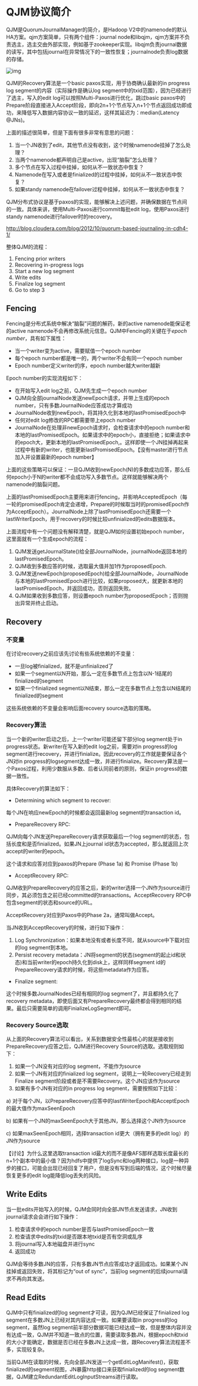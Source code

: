 # QJM协议简介

QJM是QuorumJournalManager的简介，是Hadoop V2中的namenode的默认HA方案。qjm方案简单，只有两个组件：journal node和libqjm，qjm方案并不负责选主，选主交由外部实现，例如基于zookeeper实现。libqjm负责journal数据的读写，其中包括journal在异常情况下的一致性恢复；journalnode负责log数据的存储。

![img](../images/qjm_overview.png)

QJM的Recovery算法是一个basic paxos实现，用于协商确认最新的in progress log segment的内容（实际操作是确认log segment中的txid范围），因为已经进行了选主，写入的edit log可以按照Multi-Paxos进行优化，跳过basic paxos中的Prepare阶段直接进入Accept阶段，即向2n+1个节点写入n+1个节点返回成功即成功，来降低写入数据内容协议一致的延迟，这样其延迟为：median(Latency @JNs)。

上面的描述很简单，但是下面有很多非常有意思的问题：

1. 当一个JN收到了edit，其他节点没有收到，这个时候namenode挂掉了怎么处理？
2. 当两个namenode都声明自己是active，出现“脑裂”怎么处理？
3. 多个节点在写入过程中挂掉，如何从不一致状态中恢复？
4. Namenode在写入或者是finialized的过程中挂掉，如何从不一致状态中恢复？
5. 如果standy namenode在failover过程中挂掉，如何从不一致状态中恢复？

QJM分布式协议是基于paxos的实现，能够解决上述问题，并确保数据在节点间的一致。具体来讲，使用Multi-Paxos进行commit每批edit log，使用Paxos进行standy namenode进行failover时的recovery。

<http://blog.cloudera.com/blog/2012/10/quorum-based-journaling-in-cdh4-1/>

整体QJM的流程：

1. Fencing prior writers
2. Recovering in-progress logs
3. Start a new log segment
4. Write edits
5. Finalize log segment
6. Go to step 3

## Fencing

Fencing是分布式系统中解决“脑裂”问题的解药，新的active namenode能保证老的active namenode不会再修改系统元信息。QJM中Fencing的关键在于*epoch number*，具有如下属性：

- 当一个writer变为active，需要赋值一个epoch number
- 每个epoch number都是唯一的，两个writer不会有同一个epoch number
- Epoch number定义writer的序，epoch number越大writer越新

Epoch number的实现流程如下：

- 在开始写入edit log之前，QJM先生成一个epoch number
- QJM向全部journalNode发送newEpoch请求，并带上生成的epoch number，只有多数JournalNode应答成功才算成功
- JournalNode收到newEpoch，将其持久化到本地的lastPromisedEpoch中
- 任何对edit log修改的RPC都需要带上epoch number
- JournalNode在处理非newEpoch请求时，会检查请求中的epoch number和本地的lastPromisedEpoch。如果请求中的epoch小，直接拒绝；如果请求中的epoch大，更新本地的lastPromisedEpoch,。这样即使一个JN挂掉再起来过程中有新的writer，也能更新lastPromisedEpoch。【没有master进行节点加入并设置最新的epoch number】

 

上面的这些策略可以保证：一旦QJM收到newEpoch(N)的多数成功应答，那么任何epoch小于N的writer都不会成功写入多数节点。这样就能够解决两个namenode的脑裂问题。

上面的lastPromisedEpoch主要用来进行fencing，并影响AcceptedEpoch（每一轮的promisedEpoch肯定会递增，Prepare的时候取当时的promisedEpoch作为AcceptEpoch）。JournalNode上除了lastPromisedEpoch还需要一个lastWriterEpoch，用于recovery的时候比较unfinialized的edits数据版本。

上面流程中有一个问题没有解释清楚，就是QJM如何设置初始epoch number，这里面就有一个生成epoch的流程：

1. QJM发送getJournalState()给全部JournalNode，journalNode返回本地的lastPromisedEpoch。
2. QJM收到多数应答的时候，选取最大值并加1作为proposedEpoch.
3. QJM发送newEpoch(proposedEpoch)给全部JournalNode，JournalNode与本地的lastPromisedEpoch进行比较，如果proposed大，就更新本地的lastPromisedEpoch，并返回成功，否则返回失败。
4. QJM如果收到多数应答，则设置epoch number为proposedEpoch；否则抛出异常并终止启动。

## Recovery

### 不变量

在讨论recovery之前应该先讨论有些系统依赖的不变量：

- 一旦log被finialized，就不是unfinialized了
- 如果一个segment以N开始，那么一定在多数节点上包含以N-1结尾的finialized的segment
- 如果一个finialized segment以N结束，那么一定在多数节点上包含以N结尾的finialized的segment

这些系统依赖的不变量会影响后面recovery source选取的策略。

### Recovery算法

当一个新的writer启动之后，上一个writer可能还留下部分log segment处于in progress状态。新writer在写入新的edit log之前，需要对in progress的log segment进行recovery，并进行finialize。因此recovery的工作就是要保证各个JN对in progress的logsegment达成一致，并进行finialize。Recovery算法是一个Paxos过程，利用少数服从多数、后者认同前者的原则，保证in progress的数据一致性。

具体Recovery的算法如下：

- Determining which segment to recover:

每个JN在响应newEpoch的时候都会返回最新log segment的transaction id。

- PrepareRecovery RPC:

QJM向每个JN发送PrepareRecovery请求获取最后一个log segment的状态，包括长度和是否finialized。如果JN上journal id状态为accepted，那么就返回上次accept的writer的epoch。

这个请求和应答对应到paxos的Prepare (Phase 1a) 和 Promise (Phase 1b)

- AcceptRecovery RPC:

QJM收到PrepareRecovery的应答之后，新的writer选择一个JN作为source进行同步，其必须包含之前已经committed的transactions。AcceptRecovery RPC中包含segment的状态和source的URL。

AcceptRecovery对应到Paxos中的Phase 2a，通常叫做Accept。

当JN收到AcceptRecovery的时候，进行如下操作：

1. Log Synchronization：如果本地没有或者长度不同，就从source中下载对应的log segment到本地。
2. Persist recovery metadata：JN将segment的状态(segment的起止id和状态)和当前writer的epoch持久化到disk上，这样同样segment id的PrepareRecovery请求的时候，将这些metadata作为应答。

- Finalize segment:

这个时候多数JournalNodes已经有相同的log segment了，并且都持久化了recovery metadata，即使后面又有PrepareRecovery最终都会得到相同的结果。最后只需要简单的调用FinializeLogSegment即可。

### Recovery Source选取

从上面的Recovery算法可以看出，关系到数据安全性最核心的就是接收到PrepareRecovery应答之后，QJM进行Recovery Source的选取。选取规则如下：

1. 如果一个JN没有对应的log segment，不能作为source
2. 如果一个JN有对应的finialized log segment，说明上一轮Recovery已经走到Finalize segment阶段或者是不需要Recovery。这个JN应该作为source
3. 如果有多个JN有对应的in progress log segment，需要按照如下比较：

a) 对于每个JN，以PrepareRecovery应答中的lastWriterEpoch和AcceptEpoch的最大值作为maxSeenEpoch

b) 如果有一个JN的maxSeenEpoch大于其他JN，那么选择这个JN作为source

c)  如果maxSeenEpoch相同，选择transaction id更大（拥有更多的edit log）的JN作为source

【讨论】为什么这里选取transaction id最大的而不是像AFS那样选取长度最长的n+1个副本中的最小值？因为hdfs中提供了logSync和log两种接口，log是一种异步的接口，可能会出现已经回复了用户，但是没有写到后端的情况，这个时候尽量恢复更多的edit log能降低log丢失的风险。

## Write Edits

当一批edits开始写入的时候，QJM会同时向全部JN节点发送请求，JN收到journal请求会会进行如下操作：

1. 检查请求中的epoch number是否与lastPromisedEpoch一致
2. 检查请求中edits的txid是否跟本地txid是否有空洞或乱序
3. 将journal写入本地磁盘并进行sync
4. 返回成功

QJM会等待多数JN的应答，只有多数JN节点应答成功才返回成功。如果某个JN挂掉或返回失败，将其标记为“out of sync”，当前log segment的后续journal请求不再向其发送。

## Read Edits

QJM中只有finialized的log segment才可读，因为QJM已经保证了finialized log segment在多数JN上已经对其内容达成一致。如果要读取in progress的log segment，虽然log segment前半部分数据可能已经达成一致，但是整体内容并没有达成一致，QJM并不知道一致点的位置，需要读取多数JN，根据epoch和txid的大小才能确定，数据是否已经在多数JN上达成一致，跟Recovery算法流程差不多，实现较复杂。

当前QJM在读取的时候，先向全部JN发送一个getEditLogManifest()，获取finialized的segment视图，JN暴露http接口来获取finialized的log segment数据，QJM建立RedundantEditLogInputStreams进行读取。